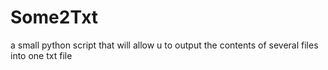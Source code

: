 # Some2Txt
a small python script that will allow u to output the contents of several files into one txt file
